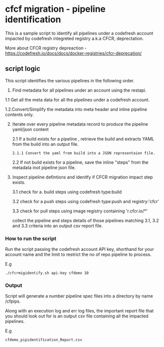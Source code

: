 # cfcf migration - pipeline identification

This is a sample script to identify all pipelines under a codefresh account impacted by  codefresh integreted registry a.k.a CFCR, deprectation.

More about CFCR registry depreaction - https://codefresh.io/docs/docs/docker-registries/cfcr-deprecation/

## script logic

This script identifies the various pipelines in the following order.

1. Find metadata for all pipelines under an account using the restapi.

  1.1 Get all the meta data for all the pipelines under a codefresh account.
  
  1.2.Convert/Simplify the metadata into meta header and inline pipeline contents only.

2. Iterate over every pipeline metadata record to produce the pipeline yaml/json content
    
     2.1 If a build exists for a pipeline , retrieve the build and extracts YAML from the build into an output file.
      
       2.1.1 Convert the yaml from build into a JSON representaion file.
       
     2.2 If not build exists for a pipeline, save the inline "steps" from the metadata inot pipeline json file.
     
3. Inspect pipeline defintions and idenitfy if CFCR migration impact step exists.
 
     3.1 check for a. build steps using codefresh  type:build
     
     3.2 check for a push steps using codefresh type:push and registry:'cfcr'
     
     3.3 check for pull steps using image registry containing 'r.cfcr.io/*'
     
     collect the pipeline and steps details of those pipelines matching 3.1, 3.2 and 3.3 criteria into an output csv report file.

### How to run the script

Run the script passing the codefresh account API key, shorthand for your account name  and the limit to restrict the no of repo pipeline to process.

E.g 

```
./cfcrmigidentify.sh api-key cfdemo 10
```

### Output

Script will generate a number pipeline spec files into a directory by name /cfpips.

Along with an execution log and err log files, the important report file that you should look out for is an output csv file containing all the impacted pipelines.

E.g 
```
cfdemo_pipidentification_Report.csv
